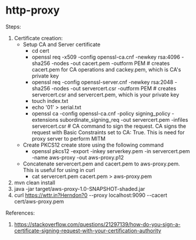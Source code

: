 # http-proxy

Steps:

1) Certificate creation:
   - Setup CA and Server certificate
     - cd cert
     - openssl req -x509 -config openssl-ca.cnf -newkey rsa:4096 -sha256 -nodes -out cacert.pem -outform PEM # creates cacert.pem for CA operations and cackey.pem, which is CA's private key
     - openssl req -config openssl-server.cnf -newkey rsa:2048 -sha256 -nodes -out servercert.csr -outform PEM # creates servercert.csr and servercert.pem, which is your private key
     - touch index.txt
     - echo '01' > serial.txt
     - openssl ca -config openssl-ca.cnf -policy signing_policy -extensions subordinate_signing_req -out servercert.pem -infiles servercert.csr # CA command to sign the request. CA signs the request with Basic Constraints set to CA: True. This is need for proxy server to perform MITM
   - Create PKCS12 create store using the following command
     - openssl pkcs12 -export -inkey serverkey.pem -in servercert.pem -name aws-proxy -out aws-proxy.p12 
   - Concatenate servercert.pem and cacert.pem to aws-proxy.pem. This is useful for using in curl
     - cat servercert.pem cacert.pem > aws-proxy.pem
2) mvn clean install
3) java -jar target/aws-proxy-1.0-SNAPSHOT-shaded.jar 
4) curl https://wttr.in?Herndon?0 --proxy localhost:9090 --cacert cert/aws-proxy.pem




References:
1) https://stackoverflow.com/questions/21297139/how-do-you-sign-a-certificate-signing-request-with-your-certification-authority